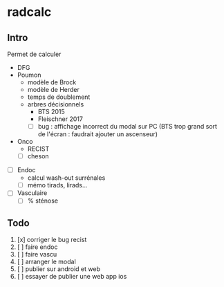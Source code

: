 ﻿# radcalc

## Intro

Permet de calculer
* DFG
* Poumon
    * modèle de Brock
    * modèle de Herder
    * temps de doublement
    * arbres décisionnels
        * BTS 2015
        * Fleischner 2017
        * [ ] bug : affichage incorrect du modal sur PC (BTS trop grand sort de l'écran : faudrait ajouter un ascenseur)
* Onco
    * RECIST
    * [ ] cheson
* [ ] Endoc
    * calcul wash-out surrénales
    * [ ] mémo tirads, lirads...
* [ ] Vasculaire
    * [ ] % sténose

## Todo
1. [x] corriger le bug recist
1. [ ] faire endoc
1. [ ] faire vascu
1. [ ] arranger le modal
1. [ ] publier sur android et web
1. [ ] essayer de publier une web app ios

